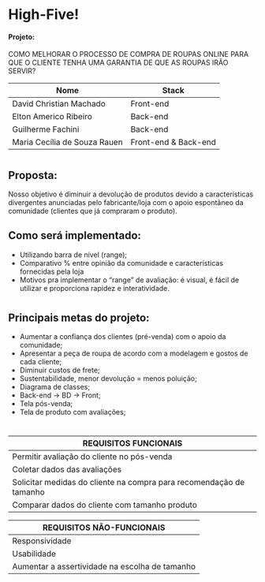 # High-Five! 


#### Projeto: 
COMO MELHORAR O PROCESSO DE COMPRA DE ROUPAS ONLINE PARA QUE O CLIENTE TENHA UMA GARANTIA DE QUE AS ROUPAS IRÃO SERVIR?



| Nome | Stack |
| ------ | ------ |
| David Christian Machado | Front-end |
| Elton Americo Ribeiro | Back-end |
| Guilherme Fachini | Back-end |
| Maria Cecília de Souza Rauen | Front-end & Back-end |

#


<h2><b>Proposta:</b></h2>
Nosso objetivo é diminuir a devolução de produtos devido a características divergentes anunciadas pelo fabricante/loja com o apoio espontâneo da comunidade (clientes que já compraram o produto).


<h2><b>Como será implementado:</b></h2>

- Utilizando barra de nível (range); 
- Comparativo % entre opinião da comunidade e características fornecidas pela loja
- Motivos pra implementar o “range” de avaliação: é visual, é fácil de utilizar e proporciona rapidez e interatividade.

#

<h2><b>Principais metas do projeto:</b></h2>

- Aumentar a confiança dos clientes (pré-venda) com o apoio da comunidade; <br>
- Apresentar a peça de roupa de acordo com a modelagem e gostos de cada cliente; <br>
- Diminuir custos de frete; <br>
- Sustentabilidade, menor devolução = menos poluição; <br>
- Diagrama de classes; <br>
- Back-end → BD → Front; <br>
- Tela pós-venda; <br>
- Tela de produto com avaliações; <br>

#

|<b>REQUISITOS FUNCIONAIS</b> | 
| ------ |
|Permitir avaliação do cliente no pós-venda|
|Coletar dados das avaliações|
|Solicitar medidas do cliente na compra para recomendação de tamanho|
|Comparar dados do cliente com tamanho produto|


|<b>REQUISITOS NÃO-FUNCIONAIS</b>|
| ------ |
|Responsividade|
|Usabilidade|
|Aumentar a assertividade na escolha de tamanho|
